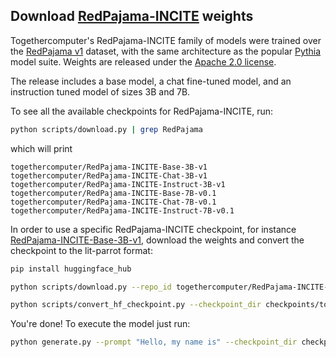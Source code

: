 ## Download [RedPajama-INCITE](https://www.together.xyz/blog/redpajama-models-v1) weights

Togethercomputer's RedPajama-INCITE family of models were trained over the [RedPajama v1](https://www.together.xyz/blog/redpajama) dataset, with the same architecture as the popular [Pythia](download_pythia.md) model suite. Weights are released under the [Apache 2.0 license](https://www.apache.org/licenses/LICENSE-2.0).

The release includes a base model, a chat fine-tuned model, and an instruction tuned model of sizes 3B and 7B.

To see all the available checkpoints for RedPajama-INCITE, run:

```bash
python scripts/download.py | grep RedPajama
```

which will print

```text
togethercomputer/RedPajama-INCITE-Base-3B-v1
togethercomputer/RedPajama-INCITE-Chat-3B-v1
togethercomputer/RedPajama-INCITE-Instruct-3B-v1
togethercomputer/RedPajama-INCITE-Base-7B-v0.1
togethercomputer/RedPajama-INCITE-Chat-7B-v0.1
togethercomputer/RedPajama-INCITE-Instruct-7B-v0.1
```

In order to use a specific RedPajama-INCITE checkpoint, for instance [RedPajama-INCITE-Base-3B-v1](https://huggingface.co/togethercomputer/RedPajama-INCITE-Base-3B-v1), download the weights and convert the checkpoint to the lit-parrot format:

```bash
pip install huggingface_hub

python scripts/download.py --repo_id togethercomputer/RedPajama-INCITE-Base-3B-v1

python scripts/convert_hf_checkpoint.py --checkpoint_dir checkpoints/togethercomputer/RedPajama-INCITE-Base-3B-v1
```

You're done! To execute the model just run:

```bash
python generate.py --prompt "Hello, my name is" --checkpoint_dir checkpoints/togethercomputer/RedPajama-INCITE-Base-3B-v1
```
